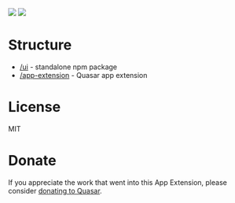 <img src="https://img.shields.io/npm/v/easy-forms.svg?label=easy-forms">
<img src="https://img.shields.io/npm/v/quasar-app-extension-easy-forms.svg?label=quasar-app-extension-easy-forms">

# Structure
* [/ui](ui) - standalone npm package
* [/app-extension](app-extension) - Quasar app extension

# License
MIT

# Donate
If you appreciate the work that went into this App Extension, please consider [donating to Quasar](https://donate.quasar.dev).
